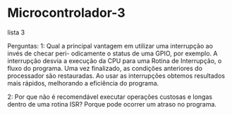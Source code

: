 # Microcontrolador-3
lista 3

Perguntas:
1: Qual a principal vantagem em utilizar uma interrupção ao invés de checar peri-
odicamente o status de uma GPIO, por exemplo.
A interrupção desvia a execução da CPU para uma Rotina de Interrupção, o fluxo do programa. Uma vez finalizado, as condições anteriores do processador são restauradas.
Ao usar as interrupções obtemos resultados mais rápidos, melhorando a eficiência do programa. 

2: Por que não é recomendável executar operações custosas e longas dentro de
uma rotina ISR?
Porque pode ocorrer um atraso no programa.
